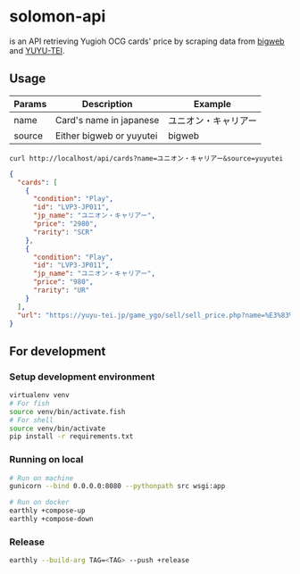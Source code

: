 # solomon-api

is an API retrieving Yugioh OCG cards' price by scraping data from [bigweb](https://bigweb.co.jp/) and [YUYU-TEI](https://yuyu-tei.jp/).

## Usage

| Params | Description              | Example              |
| ------ | ------------------------ | -------------------- |
| name   | Card's name in japanese  | ユニオン・キャリアー |
| source | Either bigweb or yuyutei | bigweb               |

`curl http://localhost/api/cards?name=ユニオン・キャリアー&source=yuyutei`

```json
{
  "cards": [
    {
      "condition": "Play",
      "id": "LVP3-JP011",
      "jp_name": "ユニオン・キャリアー",
      "price": "2980",
      "rarity": "SCR"
    },
    {
      "condition": "Play",
      "id": "LVP3-JP011",
      "jp_name": "ユニオン・キャリアー",
      "price": "980",
      "rarity": "UR"
    }
  ],
  "url": "https://yuyu-tei.jp/game_ygo/sell/sell_price.php?name=%E3%83%A6%E3%83%8B%E3%82%AA%E3%83%B3%E3%83%BB%E3%82%AD%E3%83%A3%E3%83%AA%E3%82%A2%E3%83%BC"
}
```

## For development

### Setup development environment

```sh
virtualenv venv
# For fish
source venv/bin/activate.fish
# For shell
source venv/bin/activate
pip install -r requirements.txt
```

### Running on local

```sh
# Run on machine
gunicorn --bind 0.0.0.0:8080 --pythonpath src wsgi:app

# Run on docker
earthly +compose-up
earthly +compose-down
```

### Release

```sh
earthly --build-arg TAG=<TAG> --push +release
```
